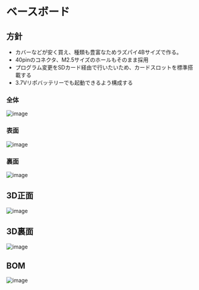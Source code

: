 # ベースボード

## 方針
- カバーなどが安く買え、種類も豊富なためラズパイ4Bサイズで作る。
- 40pinのコネクタ、M2.5サイズのホールもそのまま採用
- プログラム変更をSDカード経由で行いたいため、カードスロットを標準搭載する
- 3.7Vリポバッテリーでも起動できるよう構成する

### 全体

![image](https://github.com/user-attachments/assets/70818d8c-9ecd-489d-888f-75369926892d)

### 表面

![image](https://github.com/user-attachments/assets/15fbe52f-8f4b-4f2f-afba-dcd0ca8b8a69)
### 裏面

![image](https://github.com/user-attachments/assets/1e94e4b0-0aa5-45ae-b773-065fbfcd707f)

## 3D正面
![image](https://github.com/user-attachments/assets/838b2ca8-0978-49ff-a600-68476dee279c)

## 3D裏面

![image](https://github.com/user-attachments/assets/c9e03a39-7dcd-4eb3-9f82-ff4314068a94)


## BOM
![image](https://github.com/user-attachments/assets/4c6151e7-5ea1-49c8-bf76-572aef93a249)








